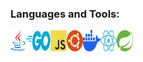 ### Languages and Tools:

<img src="https://raw.githubusercontent.com/dunglv202/dunglv202/main/assets/java.svg" align="left" width="24px" height="34px"/>
<img src="https://raw.githubusercontent.com/dunglv202/dunglv202/main/assets/golang.svg" align="left" width="40px" height="34px"/>
<img src="https://raw.githubusercontent.com/dunglv202/dunglv202/main/assets/javascript.svg" align="left" width="26px" height="34px"/>
<img src="https://raw.githubusercontent.com/dunglv202/dunglv202/main/assets/ubuntu.svg" align="left" width="26px" height="34px"/>
<img src="https://raw.githubusercontent.com/dunglv202/dunglv202/main/assets/docker.svg" align="left" width="28px" height="34px"/>
<img src="https://raw.githubusercontent.com/dunglv202/dunglv202/main/assets/reactjs.svg" align="left" width="26px" height="34px"/>
<img src="https://raw.githubusercontent.com/dunglv202/dunglv202/main/assets/spring.svg" align="left" width="26px" height="34px"/>
          
<!-- ![Top Langs](https://github-readme-stats.vercel.app/api/top-langs/?username=dunglv202&hide=css,scss,html,procfile&theme=tokyonight&layout=compact) -->

<!--
**dunglv202/dunglv202** is a ✨ _special_ ✨ repository because its `README.md` (this file) appears on your GitHub profile.

Here are some ideas to get you started:

- 🔭 I’m currently working on ...
- 🌱 I’m currently learning ...
- 👯 I’m looking to collaborate on ...
- 🤔 I’m looking for help with ...
- 💬 Ask me about ...
- 📫 How to reach me: ...
- 😄 Pronouns: ...
- ⚡ Fun fact: ...
-->

